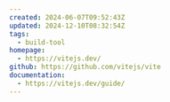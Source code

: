 ```yaml
---
created: 2024-06-07T09:52:43Z
updated: 2024-12-10T08:32:54Z
tags:
  - build-tool
homepage:
  - https://vitejs.dev/
github: https://github.com/vitejs/vite
documentation:
  - https://vitejs.dev/guide/
---
```

